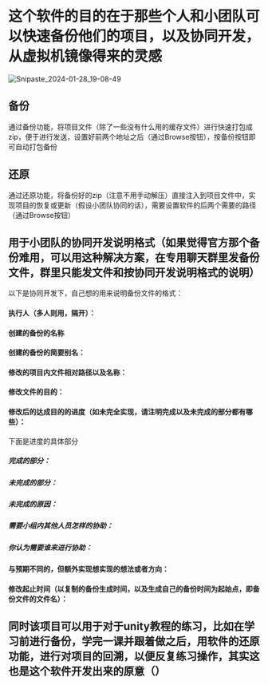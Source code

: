 # 这个软件的目的在于那些个人和小团队可以快速备份他们的项目，以及协同开发，从虚拟机镜像得来的灵感
![Snipaste_2024-01-28_19-08-49](https://github.com/existMan/unity-/assets/101923653/279a1285-b7df-4e35-84e8-af72e4dfd4a7)

## 备份

  
  通过备份功能，将项目文件（除了一些没有什么用的缓存文件）进行快速打包成zip，便于进行发送，设置好前两个地址之后（通过Browse按钮），按备份按钮即可自动打包备份

## 还原


  通过还原功能，将备份好的zip（注意不用手动解压）直接注入到项目文件中，实现项目的恢复或更新（假设小团队协同的话），需要设置软件的后两个需要的路径（通过Browse按钮）


## 用于小团队的协同开发说明格式（如果觉得官方那个备份难用，可以用这种解决方案，在专用聊天群里发备份文件，群里只能发文件和按协同开发说明格式的说明）
以下是协同开发下，自己想的用来说明备份文件的格式：
#### 执行人（多人则用，隔开）：
#### 创建的备份的名称
#### 创建的备份的简要别名：
#### 修改的项目内文件相对路径以及名称：
#### 修改文件的目的：
#### 修改后的达成目的的进度（如未完全实现，请注明完成以及未完成的部分都有哪些）：
下面是进度的具体部分
  ##### 完成的部分：
  ##### 未完成的部分：
  ##### 未完成的原因：
  ##### 需要小组内其他人员怎样的协助：
  ##### 你认为需要谁来进行协助：
#### 与预期不同的，但额外实现想实现的想法或者方向：
#### 修改起止时间（以复制的备份生成时间，以及生成自己的备份时间为起始点，即备份文件的文件名）：


## 同时该项目可以用于对于unity教程的练习，比如在学习前进行备份，学完一课并跟着做之后，用软件的还原功能，进行对项目的回溯，以便反复练习操作，其实这也是这个软件开发出来的原意（）
